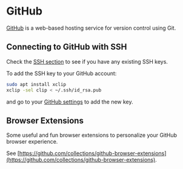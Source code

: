 # GitHub

[GitHub](https://github.com/) is a web-based hosting service for version
control using Git.

## Connecting to GitHub with SSH

Check the [SSH section](../ssh/README.md) to see if you have any existing
SSH keys.

To add the SSH key to your GitHub account:

```bash
sudo apt install xclip
xclip -sel clip < ~/.ssh/id_rsa.pub
```

and go to your [GitHub settings](https://github.com/settings/ssh/new) to add
the new key.

## Browser Extensions

Some useful and fun browser extensions to personalize your GitHub browser
experience.

See [https://github.com/collections/github-browser-extensions](https://github.com/collections/github-browser-extensions).
